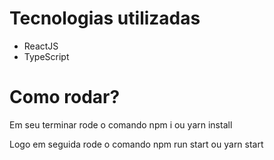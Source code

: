 <h1> Tecnologias utilizadas </h1>
<ul>
  <li> ReactJS </li>
  <li> TypeScript </li>
</ul>

<h1> Como rodar? </h1>
<p> Em seu terminar rode o comando npm i ou yarn install </p>
<p> Logo em seguida rode o comando npm run start ou yarn start </p>
